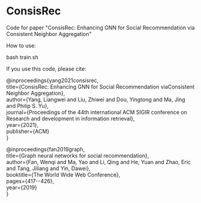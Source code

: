 # ConsisRec
Code for paper "ConsisRec: Enhancing GNN for Social Recommendation via Consistent Neighbor Aggregation"

How to use:

bash train.sh

If you use this code, please cite:

@inproceedings{yang2021consisrec,  
	title={ConsisRec: Enhancing GNN for Social Recommendation viaConsistent Neighbor Aggregation},  
	author={Yang, Liangwei and Liu, Zhiwei and Dou, Yingtong and Ma, Jing and Philip S. Yu},  
	journal={Proceedings of the 44th international ACM SIGIR conference on Research and development in information retrieval},  
	year={2021},  
	publisher={ACM}  
}

@inproceedings{fan2019graph,  
  title={Graph neural networks for social recommendation},  
  author={Fan, Wenqi and Ma, Yao and Li, Qing and He, Yuan and Zhao, Eric and Tang, Jiliang and Yin, Dawei},  
  booktitle={The World Wide Web Conference},  
  pages={417--426},  
  year={2019}  
}

